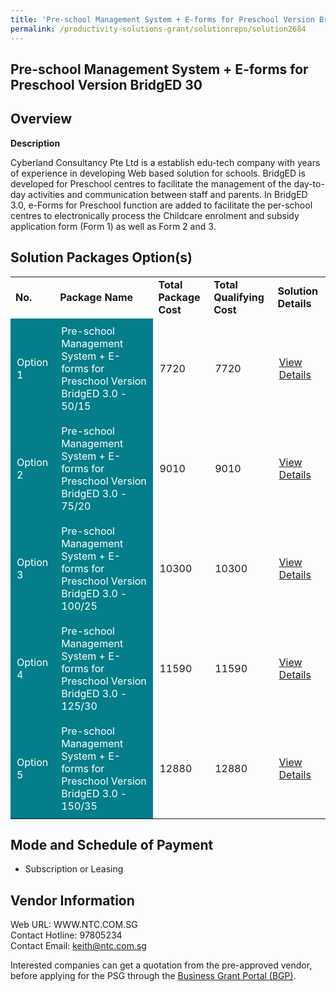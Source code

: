 ```yaml
---
title: 'Pre-school Management System + E-forms for Preschool Version BridgED 3.0'
permalink: /productivity-solutions-grant/solutionrepo/solution2684
---
```


## Pre-school Management System + E-forms for Preschool Version BridgED 30

## Overview

**Description**

Cyberland  Consultancy Pte Ltd is a establish edu-tech company with years of experience in developing Web based solution for schools.  BridgED is developed for Preschool centres to facilitate the management of the day-to-day activities and communication between staff and parents. In BridgED 3.0, e-Forms for Preschool function are added to facilitate the per-school centres to electronically process the Childcare enrolment and subsidy application form (Form 1) as well as Form 2 and 3.

## Solution Packages Option(s)

<table>
<tr>
<td><b>No.</b></td>
<td><b>Package Name</b></td>
<td><b>Total Package Cost</b></td>
<td><b>Total Qualifying Cost</b></td>
<td><b>Solution Details</b></td>
</tr>
<tr>
<td style='padding: 10px; background-color: #037E8A; color: #FFFFFF;'>Option 1</td>
<td style='padding: 10px; background-color: #037E8A; color: #FFFFFF;'>Pre-school Management System + E-forms for Preschool Version BridgED 3.0 - 50/15</td>
<td style='padding: 10px;'>7720</td>
<td style='padding: 10px;'>7720</td>
<td style='padding: 10px;'><a href='https://www.gobusiness.gov.sg/images/psg/Cyberland_PMS_+_E-Forms_20210409_Desensitised_Annex_3_Part_1.pdf' target='_blank'>View Details</a></td>
</tr>
<tr>
<td style='padding: 10px; background-color: #037E8A; color: #FFFFFF;'>Option 2</td>
<td style='padding: 10px; background-color: #037E8A; color: #FFFFFF;'>Pre-school Management System + E-forms for Preschool Version BridgED 3.0 - 75/20</td>
<td style='padding: 10px;'>9010</td>
<td style='padding: 10px;'>9010</td>
<td style='padding: 10px;'><a href='https://www.gobusiness.gov.sg/images/psg/Cyberland_PMS_+_E-Forms_20210409_Desensitised_Annex_3_Part_2.pdf' target='_blank'>View Details</a></td>
</tr>
<tr>
<td style='padding: 10px; background-color: #037E8A; color: #FFFFFF;'>Option 3</td>
<td style='padding: 10px; background-color: #037E8A; color: #FFFFFF;'>Pre-school Management System + E-forms for Preschool Version BridgED 3.0 - 100/25</td>
<td style='padding: 10px;'>10300</td>
<td style='padding: 10px;'>10300</td>
<td style='padding: 10px;'><a href='https://www.gobusiness.gov.sg/images/psg/Cyberland_PMS_+_E-Forms_20210409_Desensitised_Annex_3_Part_3.pdf' target='_blank'>View Details</a></td>
</tr>
<tr>
<td style='padding: 10px; background-color: #037E8A; color: #FFFFFF;'>Option 4</td>
<td style='padding: 10px; background-color: #037E8A; color: #FFFFFF;'>Pre-school Management System + E-forms for Preschool Version BridgED 3.0 - 125/30</td>
<td style='padding: 10px;'>11590</td>
<td style='padding: 10px;'>11590</td>
<td style='padding: 10px;'><a href='https://www.gobusiness.gov.sg/images/psg/Cyberland_PMS_+_E-Forms_20210409_Desensitised_Annex_3_Part_4.pdf' target='_blank'>View Details</a></td>
</tr>
<tr>
<td style='padding: 10px; background-color: #037E8A; color: #FFFFFF;'>Option 5</td>
<td style='padding: 10px; background-color: #037E8A; color: #FFFFFF;'>Pre-school Management System + E-forms for Preschool Version BridgED 3.0 - 150/35</td>
<td style='padding: 10px;'>12880</td>
<td style='padding: 10px;'>12880</td>
<td style='padding: 10px;'><a href='https://www.gobusiness.gov.sg/images/psg/Cyberland_PMS_+_E-Forms_20210409_Desensitised_Annex_3_Part_5.pdf' target='_blank'>View Details</a></td>
</tr>
</table>

## Mode and Schedule of Payment

 - Subscription or Leasing

## Vendor Information

 Web URL: WWW.NTC.COM.SG <br>Contact Hotline: 97805234 <br>Contact Email: keith@ntc.com.sg <br>

Interested companies can get a quotation from the pre-approved vendor, before applying for the PSG through the <a href='https://www.businessgrants.gov.sg/' target='_blank' rel='noopener'>Business Grant Portal (BGP)</a>.

<script src="/jquery/resize-tables.js"></script>
